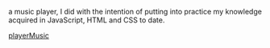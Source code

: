 a music player, I did with the intention of putting into practice my knowledge acquired in JavaScript, HTML and CSS to date.

<a href = "https://cranky-wing-8d2762.netlify.app">playerMusic</a>
